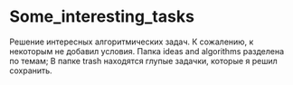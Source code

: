 # Some_interesting_tasks
Решение интересных алгоритмических задач.
К сожалению, к некоторым не добавил условия.
Папка ideas and algorithms разделена по темам; 
В папке trash находятся глупые задачки, которые я решил сохранить.
